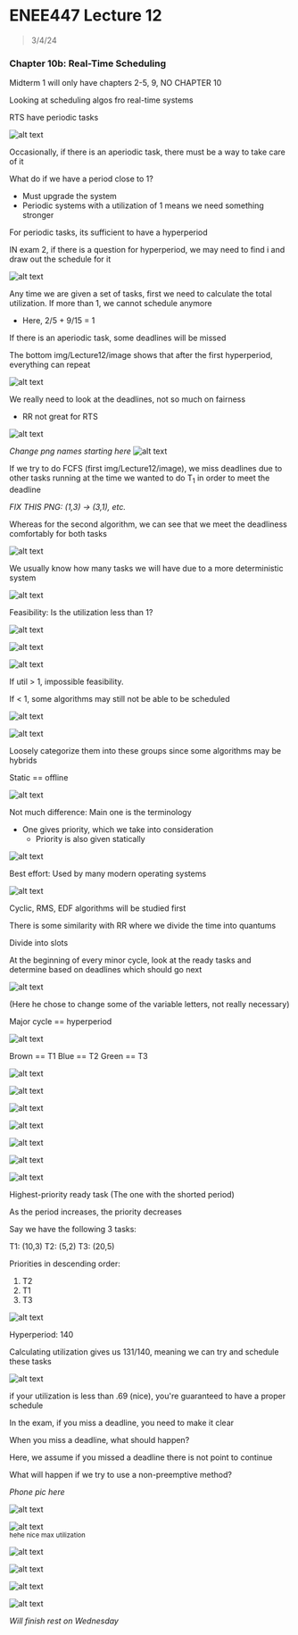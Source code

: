 # ENEE447 Lecture 12 

> 3/4/24

### Chapter 10b: Real-Time Scheduling  

Midterm 1 will only have chapters 2-5, 9, NO CHAPTER 10  

Looking at scheduling algos fro real-time systems  

RTS have periodic tasks  

![alt text](img/Lecture12/image.png)  

Occasionally, if there is an aperiodic task, there must be a way to take care of it  

What do if we have a period close to 1?
* Must upgrade the system
* Periodic systems with a utilization of 1 means we need something stronger  

For periodic tasks, its sufficient to have a hyperperiod  

IN exam 2, if there is a question for hyperperiod, we may need to find i and draw out the schedule for it  

![alt text](img/Lecture12/image-1.png)  

Any time we are given a set of tasks, first we need to calculate the total utilization. If more than 1, we cannot schedule anymore  
* Here, $2/5$ + $9/15$ = 1

If there is an aperiodic task, some deadlines will be missed  

The bottom img/Lecture12/image shows that after the first hyperperiod, everything can repeat  

![alt text](img/Lecture12/image-2.png)  

We really need to look at the deadlines, not so much on fairness
* RR not great for RTS  

![alt text](img/Lecture12/image-3.png)  

*Change png names starting here*
![alt text](img/Lecture12/image-5.png)

If we try to do FCFS (first img/Lecture12/image), we miss deadlines due to other tasks running at the time we wanted to do T<sub>1</sub> in order to meet the deadline  

*FIX THIS PNG: (1,3) -> (3,1), etc.*

Whereas for the second algorithm, we can see that we meet the deadliness comfortably for both tasks  

![alt text](img/Lecture12/image-6.png)  

We usually know how many tasks we will have due to a more deterministic system  

![alt text](img/Lecture12/image-7.png)  

Feasibility: Is the utilization less than 1?  

![alt text](img/Lecture12/image-8.png)  

![alt text](img/Lecture12/image-9.png)  

![alt text](img/Lecture12/image-10.png)  

If util > 1, impossible feasibility.

If < 1, some algorithms may still not be able to be scheduled  

![alt text](img/Lecture12/image-11.png)  

![alt text](img/Lecture12/image-12.png)  

Loosely categorize them into these groups since some algorithms may be hybrids  

Static == offline  

![alt text](img/Lecture12/image-13.png)  

Not much difference: Main one is the terminology  
* One gives priority, which we take into consideration
    * Priority is also given statically  

![alt text](img/Lecture12/image-14.png)  

Best effort: Used by many modern operating systems  

![alt text](img/Lecture12/image-15.png)  

Cyclic, RMS, EDF algorithms will be studied first  

There is some similarity with RR where we divide the time into quantums  

Divide into slots

At the beginning of every minor cycle, look at the ready tasks and determine based on deadlines which should go next  

![alt text](img/Lecture12/image-16.png)  

(Here he chose to change some of the variable letters, not really necessary)  

Major cycle == hyperperiod  

![alt text](img/Lecture12/image-17.png)  

Brown == T1
Blue == T2
Green == T3  

![alt text](img/Lecture12/image-18.png)  

![alt text](img/Lecture12/image-19.png)  

![alt text](img/Lecture12/image-20.png)  

![alt text](img/Lecture12/image-21.png)  

![alt text](img/Lecture12/image-22.png)  

![alt text](img/Lecture12/image-23.png)  

![alt text](img/Lecture12/image-24.png)  

Highest-priority ready task (The one with the shorted period)

As the period increases, the priority decreases  

Say we have the following 3 tasks: 

T1: (10,3)
T2: (5,2)
T3: (20,5)  

Priorities in descending order: 
1. T2
2. T1
3. T3  

![alt text](img/Lecture12/image-25.png)  

Hyperperiod: 140  

Calculating utilization gives us 131/140, meaning we can try and schedule these tasks  

![alt text](img/Lecture12/image-26.png)  

if your utilization is less than .69 (nice), you're guaranteed to have a proper schedule  

In the exam, if you miss a deadline, you need to make it clear  

When you miss a deadline, what should happen?  

Here, we assume if you missed a deadline there is not point to continue  

What will happen if we try to use a non-preemptive method?  

*Phone pic here*

![alt text](img/Lecture12/image-27.png)  

![alt text](img/Lecture12/image-28.png)  
<sub>hehe nice max utilization</sub>  

![alt text](img/Lecture12/image-29.png)  

![alt text](img/Lecture12/image-30.png)  

![alt text](img/Lecture12/image-31.png)  

![alt text](img/Lecture12/image-32.png)  

*Will finish rest on Wednesday*
